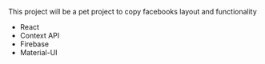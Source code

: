 This project will be a pet project to copy facebooks layout and functionality

- React
- Context API
- Firebase
- Material-UI
